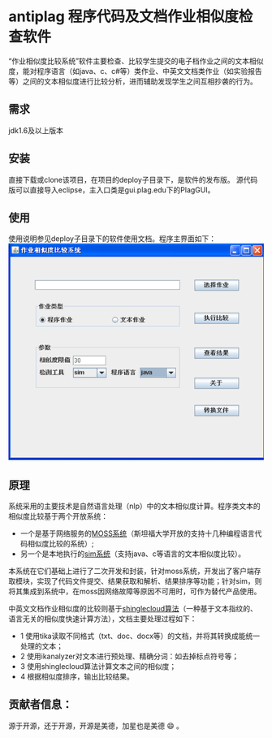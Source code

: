 # antiplag 程序代码及文档作业相似度检查软件
“作业相似度比较系统”软件主要检查、比较学生提交的电子档作业之间的文本相似度，能对程序语言（如java、c、c#等）类作业、中英文文档类作业（如实验报告等）之间的文本相似度进行比较分析，进而辅助发现学生之间互相抄袭的行为。

## 需求
jdk1.6及以上版本

## 安装
直接下载或clone该项目，在项目的deploy子目录下，是软件的发布版。
源代码版可以直接导入eclipse，主入口类是gui.plag.edu下的PlagGUI。

## 使用
使用说明参见deploy子目录下的软件使用文档。程序主界面如下：
![程序主界面](./maingui.png) 
  
## 原理
系统采用的主要技术是自然语言处理（nlp）中的文本相似度计算。程序类文本的相似度比较基于两个开放系统：
* 一个是基于网络服务的[MOSS系统](http://theory.stanford.edu/~aiken/moss/)（斯坦福大学开放的支持十几种编程语言代码相似度比较的系统）;
* 另一个是本地执行的[sim系统](https://dickgrune.com/Programs/similarity_tester/)（支持java、c等语言的文本相似度比较）。

本系统在它们基础上进行了二次开发和封装，针对moss系统，开发出了客户端存取模块，实现了代码文件提交、结果获取和解析、结果排序等功能；针对sim，则将其集成到系统中，在moss因网络故障等原因不可用时，可作为替代产品使用。

中英文文档作业相似度的比较则基于[shinglecloud算法](https://www.kom.tu-darmstadt.de/de/research-results/0/1/shinglecloud/)（一种基于文本指纹的、语言无关的相似度快速计算方法），文档主要处理过程如下：
* 1 使用tika读取不同格式（txt、doc、docx等）的文档，并将其转换成能统一处理的文本；
* 2 使用ikanalyzer对文本进行预处理、精确分词：如去掉标点符号等；
* 3 使用shinglecloud算法计算文本之间的相似度；
* 4 根据相似度排序，输出比较结果。

## 贡献者信息：


源于开源，还于开源，开源是美德，加星也是美德 :smile: 。

 